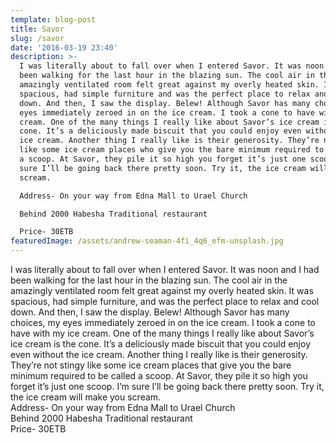 ```yaml
---
template: blog-post
title: Savor
slug: /savor
date: '2016-03-19 23:40'
description: >-
  I was literally about to fall over when I entered Savor. It was noon and I had
  been walking for the last hour in the blazing sun. The cool air in the
  amazingly ventilated room felt great against my overly heated skin. It was
  spacious, had simple furniture and was the perfect place to relax and cool
  down. And then, I saw the display. Belew! Although Savor has many choices, my
  eyes immediately zeroed in on the ice cream. I took a cone to have with my ice
  cream. One of the many things I really like about Savor’s ice cream is the
  cone. It’s a deliciously made biscuit that you could enjoy even without the
  ice cream. Another thing I really like is their generosity. They’re not stingy
  like some ice cream places who give you the bare minimum required to be called
  a scoop. At Savor, they pile it so high you forget it’s just one scoop. I’m
  sure I’ll be going back there pretty soon. Try it, the ice cream will make you
  scream.

  Address- On your way from Edna Mall to Urael Church

  Behind 2000 Habesha Traditional restaurant

  Price- 30ETB
featuredImage: /assets/andrew-seaman-4fi_4q6_efm-unsplash.jpg
---
```

I was literally about to fall over when I entered Savor. It was noon and I had been walking for the last hour in the blazing sun. The cool air in the amazingly ventilated room felt great against my overly heated skin. It was spacious, had simple furniture, and was the perfect place to relax and cool down. And then, I saw the display. Belew! Although Savor has many choices, my eyes immediately zeroed in on the ice cream. I took a cone to have with my ice cream. One of the many things I really like about Savor’s ice cream is the cone. It’s a deliciously made biscuit that you could enjoy even without the ice cream. Another thing I really like is their generosity. They’re not stingy like some ice cream places that give you the bare minimum required to be called a scoop. At Savor, they pile it so high you forget it’s just one scoop. I’m sure I’ll be going back there pretty soon. Try it, the ice cream will make you scream.\
Address- On your way from Edna Mall to Urael Church\
Behind 2000 Habesha Traditional restaurant\
Price- 30ETB
